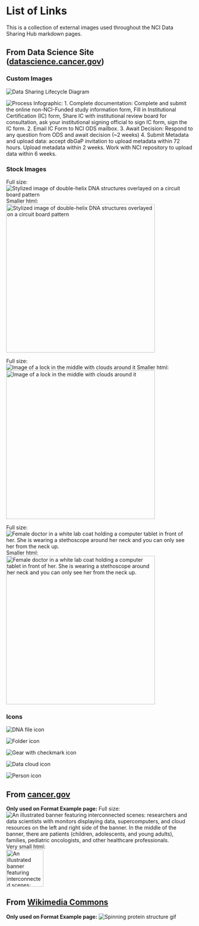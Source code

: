 # List of Links

This is a collection of external images used throughout the NCI Data Sharing Hub markdown pages.

## From Data Science Site ([datascience.cancer.gov](https://datascience.cancer.gov))

### Custom Images

![Data Sharing Lifecycle Diagram](https://datascience.cancer.gov/sites/default/files/2024-06/ODSLifeCycleFINAL.png)

![Process Infographic: 1. Complete documentation: Complete and submit the online non-NCI-Funded study information form, Fill in Institutional Certification (IC) form, Share IC with institutional review board for consultation, ask your institutional signing official to sign IC form, sign the IC form. 2. Email IC Form to NCI ODS mailbox. 3. Await Decision: Respond to any question from ODS and await decision (~2 weeks) 4. Submit Metadata and upload data: accept dbGaP invitation to upload metadata within 72 hours. Upload metadata within 2 weeks. Work with NCI repository to upload data within 6 weeks.](https://datascience.cancer.gov/sites/default/files/inline-images/NonNIHFundedResearchersInfographicV13.png "Submitting Non-NCI-Funded Genomic Data")

### Stock Images

Full size:  
![Stylized image of double-helix DNA structures overlayed on a circuit board pattern](https://datascience.cancer.gov/sites/default/files/inline-images/genomicdatasharing_square_2.jpg "Genomic Data")
Smaller html:  
<img src="https://datascience.cancer.gov/sites/default/files/inline-images/genomicdatasharing_square_2.jpg" alt="Stylized image of double-helix DNA structures overlayed on a circuit board pattern" width="400"/>

Full size:  
![Image of a lock in the middle with clouds around it](https://datascience.cancer.gov/sites/default/files/2022-04/lockpicture-resize.png "Data Lock")
Smaller html:  
<img src="https://datascience.cancer.gov/sites/default/files/2022-04/lockpicture-resize.png" alt="Image of a lock in the middle with clouds around it" width="400"/>

Full size:
![Female doctor in a white lab coat holding a computer tablet in front of her. She is wearing a stethoscope around her neck and you can only see her from the neck up.](https://datascience.cancer.gov/sites/default/files/2024-02/SubmittingData-compressed.png "Submitting Data")
Smaller html:  
<img src="https://datascience.cancer.gov/sites/default/files/2024-02/SubmittingData-compressed.png" alt="Female doctor in a white lab coat holding a computer tablet in front of her. She is wearing a stethoscope around her neck and you can only see her from the neck up." width="400"/>

### Icons

![DNA file icon](https://datascience.cancer.gov/sites/default/files/inline-images/gds-icon.png)

![Folder icon](https://datascience.cancer.gov/sites/default/files/inline-images/key-docs-icon_0.png)

![Gear with checkmark icon](https://datascience.cancer.gov/sites/default/files/inline-images/preparegenomic-icon.png)

![Data cloud icon](https://datascience.cancer.gov/sites/default/files/inline-images/submitgenomic-icon.png)

![Person icon](https://datascience.cancer.gov/sites/default/files/inline-images/contactgds-icon.png)

## From [cancer.gov](https://cancer.gov)

**Only used on Format Example page:**
Full size:
![An illustrated banner featuring interconnected scenes: researchers and data scientists with monitors displaying data, supercomputers, and cloud resources on the left and right side of the banner. In the middle of the banner, there are patients (children, adolescents, and young adults), families, pediatric oncologists, and other healthcare professionals.](https://www.cancer.gov/sites/g/files/xnrzdm211/files/ncids_slim_hero/field_slim_hero_image/2025-03/CCDI-Illustrated-MLP-Banner-Design_Final.jpg)  
Very small html:  
<img src="https://www.cancer.gov/sites/g/files/xnrzdm211/files/ncids_slim_hero/field_slim_hero_image/2025-03/CCDI-Illustrated-MLP-Banner-Design_Final.jpg" alt="An illustrated banner featuring interconnected scenes: researchers and data scientists with monitors displaying data, supercomputers, and cloud resources on the left and right side of the banner. In the middle of the banner, there are patients (children, adolescents, and young adults), families, pediatric oncologists, and other healthcare professionals." width="100"/>

## From [Wikimedia Commons](https://commons.wikimedia.org/wiki/Main_Page)

**Only used on Format Example page:**
![Spinning protein structure gif](https://upload.wikimedia.org/wikipedia/commons/thumb/2/2c/EF-G%2C_mRNA%2C_and_tRNAs_in_POST_state_PDB_4W29.gif/651px-EF-G%2C_mRNA%2C_and_tRNAs_in_POST_state_PDB_4W29.gif?20180411005001)
